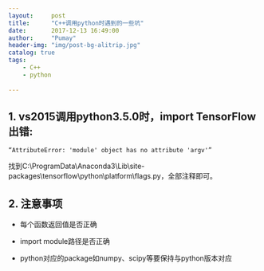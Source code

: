 ```yaml
---
layout:     post
title:      "C++调用python时遇到的一些坑"
date:       2017-12-13 16:49:00
author:     "Pumay"
header-img: "img/post-bg-alitrip.jpg"
catalog: true
tags:
    - C++
    - python
    
---
```



## 1. vs2015调用python3.5.0时，import TensorFlow出错:

`“AttributeError: 'module' object has no attribute 'argv'” `

找到C:\ProgramData\Anaconda3\Lib\site-packages\tensorflow\python\platform\flags.py，全部注释即可。

## 2. 注意事项

- 每个函数返回值是否正确

- import module路径是否正确

- python对应的package如numpy、scipy等要保持与python版本对应
